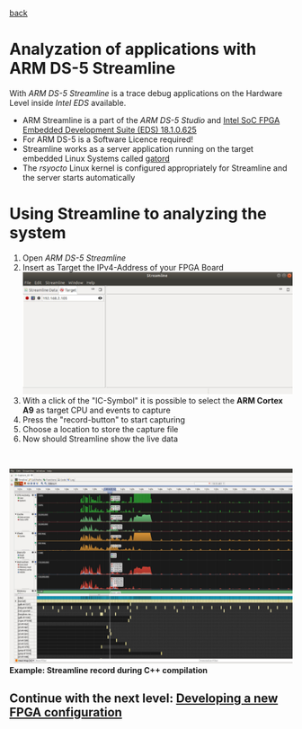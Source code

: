 [back](4_Python.md)


# Analyzation of applications with ARM DS-5 Streamline
With *ARM DS-5 Streamline* is a trace debug applications on the Hardware Level inside *Intel EDS* available.

* ARM Streamline is a part of the *ARM DS-5 Studio* and [Intel SoC FPGA Embedded Development Suite (EDS) 18.1.0.625](https://www.intel.com/content/www/us/en/software/programmable/soc-eds/overview.html)
* For ARM DS-5 is a Software Licence required!
* Streamline works as a server application running on the target  embedded Linux Systems called  [gatord](https://github.com/ARM-software/gator)
* The *rsyocto* Linux kernel is configured appropriately for Streamline and the server starts automatically

# Using Streamline to analyzing the system
1. Open *ARM DS-5 Streamline*
2. Insert  as Target the IPv4-Address of your FPGA Board
  ![Alt text]( 	StreamlineConf.jpg?raw=true "Streamline configuration")
3. With a click of the "IC-Symbol" it is possible to select the **ARM Cortex A9** as target CPU and events to capture
4. Press the "record-button" to start capturing
5. Choose a location to store the capture file
6. Now should Streamline show the live data
<br>


![Alt text](StreamlineExampleRecord.jpg?raw=true "Streamline sample recourd")
**Example: Streamline record during C++ compilation**

 ## Continue with the next level: [Developing a new FPGA configuration](6_newFPGAconf.md)

